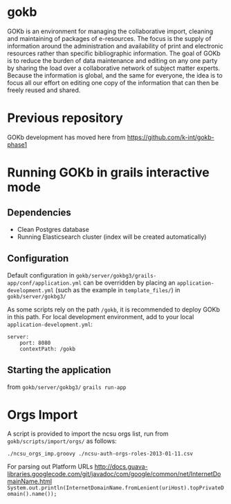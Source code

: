gokb
====

GOKb is an environment for managing the collaborative import, cleaning and maintaining of packages of e-resources. The focus is the supply of information around the administration and availability of print and electronic resources rather than specific bibliographic information. The goal of GOKb is to reduce the burden of data maintenance and editing on any one party by sharing the load over a collaborative network of subject matter experts. Because the information is global, and the same for everyone, the idea is to focus all our effort on editing one copy of the information that can then be freely reused and shared.

# Previous repository

GOKb development has moved here from https://github.com/k-int/gokb-phase1

# Running GOKb in grails interactive mode

## Dependencies

* Clean Postgres database
* Running Elasticsearch cluster (index will be created automatically)

## Configuration

Default configuration in `gokb/server/gokbg3/grails-app/conf/application.yml` can be overridden by placing an `application-development.yml` (such as the example in `template_files/`) in `gokb/server/gokbg3/`

As some scripts rely on the path `/gokb`, it is recommended to deploy GOKb in this path. For local development environment, add to your local `application-development.yml`:

```
server:
    port: 8080
    contextPath: /gokb
```

## Starting the application

from `gokb/server/gokbg3/`
`grails run-app`


# Orgs Import

A script is provided to import the ncsu orgs list, run from `gokb/scripts/import/orgs/` as follows:

`./ncsu_orgs_imp.groovy ./ncsu-auth-orgs-roles-2013-01-11.csv`






For parsing out Platform URLs
http://docs.guava-libraries.googlecode.com/git/javadoc/com/google/common/net/InternetDomainName.html
`System.out.println(InternetDomainName.fromLenient(uriHost).topPrivateDomain().name());`
